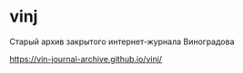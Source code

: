 # vinj
Старый архив закрытого интернет-журнала Виноградова

https://vin-journal-archive.github.io/vinj/
